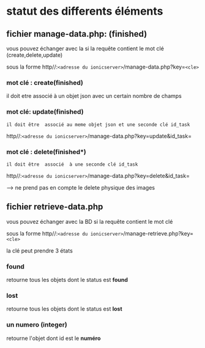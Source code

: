 # statut des differents éléments

## fichier manage-data.php: (finished)

vous pouvez échanger avec la si la requête contient le mot clé (create,delete,update)

sous la forme http//:`<adresse du ionicserver>`/manage-data.php?key=`<cle>`


### mot clé : create(finished)

il doit etre associé à un objet json avec un certain nombre de champs


### mot clé: update(finished)

    il doit être  associé au meme objet json et une seconde clé id_task

http//:`<adresse du ionicserver>`/manage-data.php?key=update&id_task=

### mot clé : delete(finished*)

    il doit être  associé  à une seconde clé id_task

http//:`<adresse du ionicserver>`/manage-data.php?key=delete&id_task=

--> ne prend pas en compte le delete physique des images

## fichier retrieve-data.php

vous pouvez échanger avec la BD si la requête contient le mot clé

sous la forme http//:`<adresse du ionicserver>`/manage-retrieve.php?key=`<cle>`

la clé peut prendre 3 états

### found

retourne tous les objets dont le status est **found**

### lost

retourne tous les objets dont le status est **lost**

### un numero (integer)

retourne l'objet dont  id est le **numéro**
